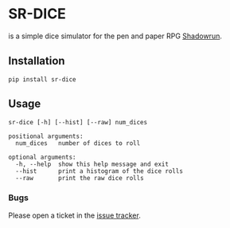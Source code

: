 # SR-DICE
is a simple dice simulator for the pen and paper RPG [Shadowrun](https://en.wikipedia.org/wiki/Shadowrun).

## Installation
```
pip install sr-dice
```

## Usage
```
sr-dice [-h] [--hist] [--raw] num_dices

positional arguments:
  num_dices   number of dices to roll

optional arguments:
  -h, --help  show this help message and exit
  --hist      print a histogram of the dice rolls
  --raw       print the raw dice rolls
```

### Bugs
Please open a ticket in the [issue tracker](https://github.com/br-olf/sr-dice/issues).

